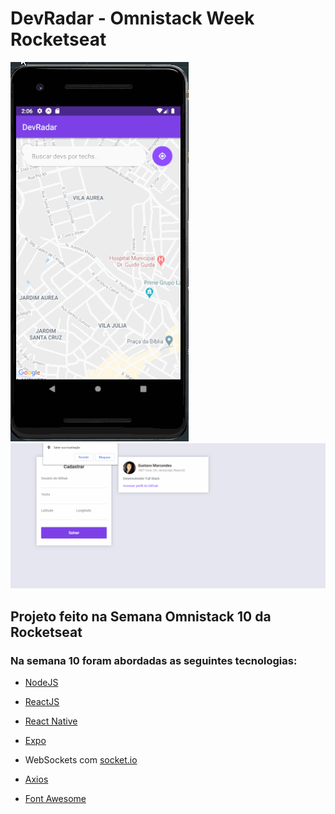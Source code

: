 # DevRadar - Omnistack Week Rocketseat

![](mobile.gif)
![](web.gif)

## Projeto feito na Semana Omnistack 10 da Rocketseat

### Na semana 10 foram abordadas as seguintes tecnologias:

- [NodeJS](https://nodejs.org/en/)

- [ReactJS](https://github.com/facebook/react)

- [React Native](https://github.com/facebook/react-native)

- [Expo](https://github.com/expo/expo)

- WebSockets com [socket.io](https://socket.io/)

- [Axios](https://github.com/axios/axios)

- [Font Awesome](https://github.com/FortAwesome/react-fontawesome)